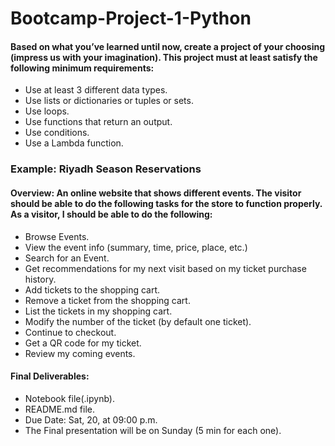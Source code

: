 # Bootcamp-Project-1-Python

#### Based on what you’ve learned until now, create a project of your choosing (impress us with your imagination). This project must at least satisfy the following minimum requirements:

- Use at least 3 different data types.
- Use lists or dictionaries or tuples or sets.
- Use loops.
- Use functions that return an output.
- Use conditions.
- Use a Lambda function.


### Example: Riyadh Season Reservations

#### Overview: An online website that shows different events. The visitor should be able to do the following tasks for the store to function properly. As a visitor, I should be able to do the following:

- Browse Events.
- View the event info (summary, time, price, place, etc.)
- Search for an Event.
- Get recommendations for my next visit based on my ticket purchase history.
- Add tickets to the shopping cart.
- Remove a ticket from the shopping cart.
- List the tickets in my shopping cart.
- Modify the number of the ticket (by default one ticket).
- Continue to checkout.
- Get a QR code for my ticket.
- Review my coming events.

#### Final Deliverables:
- Notebook file(.ipynb).
- README.md file.
- Due Date: Sat, 20, at 09:00 p.m.
- The Final presentation will be on Sunday (5 min for each one).
